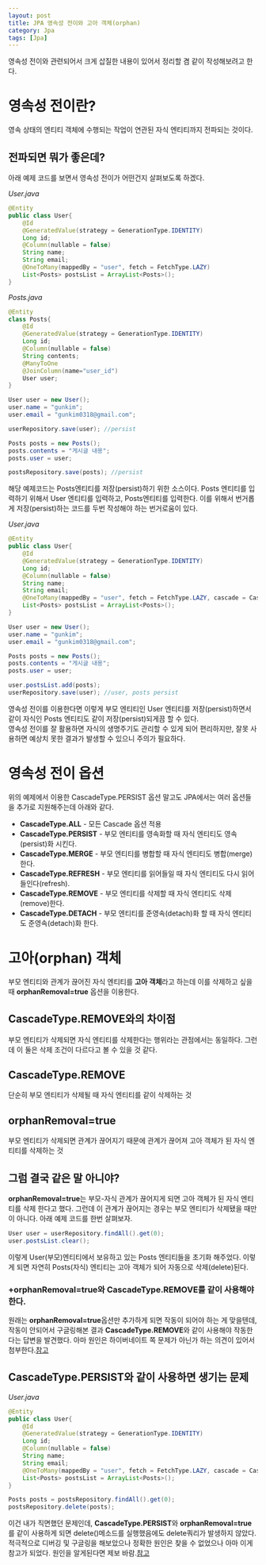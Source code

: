 ```yaml
---
layout: post
title: JPA 영속성 전이와 고아 객체(orphan)
category: Jpa
tags: [Jpa]
---
```


영속성 전이와 관련되어서 크게 삽질한 내용이 있어서 정리할 겸 같이 작성해보려고 한다.

# 영속성 전이란?

영속 상태의 엔티티 객체에 수행되는 작업이 연관된 자식 엔티티까지 전파되는 것이다.

## 전파되면 뭐가 좋은데?

아래 예제 코드를 보면서 영속성 전이가 어떤건지 살펴보도록 하겠다.

_User.java_

```java
@Entity
public class User{
    @Id
    @GeneratedValue(strategy = GenerationType.IDENTITY)
    Long id;
    @Column(nullable = false)
    String name;
    String email;
    @OneToMany(mappedBy = "user", fetch = FetchType.LAZY)
    List<Posts> postsList = ArrayList<Posts>();
}
```

_Posts.java_

```java
@Entity
class Posts{
    @Id
    @GeneratedValue(strategy = GenerationType.IDENTITY)
    Long id;
    @Column(nullable = false)
    String contents;
    @ManyToOne
    @JoinColumn(name="user_id")
    User user;
}
```

```java
User user = new User();
user.name = "gunkim";
user.email = "gunkim0318@gmail.com";

userRepository.save(user); //persist

Posts posts = new Posts();
posts.contents = "게시글 내용";
posts.user = user;

postsRepository.save(posts); //persist
```

해당 예제코드는 Posts엔티티를 저장(persist)하기 위한 소스이다. Posts 엔티티를 입력하기 위해서 User 엔티티를 입력하고, Posts엔티티를 입력한다.
이를 위해서 번거롭게 저장(persist)하는 코드를 두번 작성해야 하는 번거로움이 있다.

_User.java_

```java
@Entity
public class User{
    @Id
    @GeneratedValue(strategy = GenerationType.IDENTITY)
    Long id;
    @Column(nullable = false)
    String name;
    String email;
    @OneToMany(mappedBy = "user", fetch = FetchType.LAZY, cascade = CascadeType.PERSIST)
    List<Posts> postsList = ArrayList<Posts>();
}
```

```java
User user = new User();
user.name = "gunkim";
user.email = "gunkim0318@gmail.com";

Posts posts = new Posts();
posts.contents = "게시글 내용";
posts.user = user;

user.postsList.add(posts);
userRepository.save(user); //user, posts persist
```

영속성 전이를 이용한다면 이렇게 부모 엔티티인 User 엔티티를 저장(persist)하면서 같이 자식인 Posts 엔티티도 같이 저장(persist)되게끔 할 수 있다.  
영속성 전이를 잘 활용하면 자식의 생명주기도 관리할 수 있게 되어 편리하지만, 잘못 사용하면 예상치 못한 결과가 발생할 수 있으니 주의가 필요하다.

# 영속성 전이 옵션

위의 예제에서 이용한 CascadeType.PERSIST 옵션 말고도 JPA에서는 여러 옵션들을 추가로 지원해주는데 아래와 같다.

- **CascadeType.ALL** - 모든 Cascade 옵션 적용
- **CascadeType.PERSIST** - 부모 엔티티를 영속화할 때 자식 엔티티도 영속(persist)화 시킨다.
- **CascadeType.MERGE** - 부모 엔티티를 병합할 때 자식 엔티티도 병합(merge)한다.
- **CascadeType.REFRESH** - 부모 엔티티를 읽어들일 때 자식 엔티티도 다시 읽어들인다(refresh).
- **CascadeType.REMOVE** - 부모 엔티티를 삭제할 때 자식 엔티티도 삭제(remove)한다.
- **CascadeType.DETACH** - 부모 엔티티를 준영속(detach)화 할 때 자식 엔티티도 준영속(detach)화 한다.

# 고아(orphan) 객체

부모 엔티티와 관계가 끊어진 자식 엔티티를 **고아 객체**라고 하는데 이를 삭제하고 싶을 때 **orphanRemoval=true** 옵션을 이용한다.

## CascadeType.REMOVE와의 차이점

부모 엔티티가 삭제되면 자식 엔티티를 삭제한다는 행위라는 관점에서는 동일하다. 그런데 이 둘은 삭제 조건이 다르다고 볼 수 있을 것 같다.

## **CascadeType.REMOVE**

단순히 부모 엔티티가 삭제될 때 자식 엔티티를 같이 삭제하는 것

## **orphanRemoval=true**

부모 엔티티가 삭제되면 관계가 끊어지기 때문에 관계가 끊어져 고아 객체가 된 자식 엔티티를 삭제하는 것

## 그럼 결국 같은 말 아니야?

**orphanRemoval=true**는 부모-자식 관계가 끊어지게 되면 고아 객체가 된 자식 엔티티를 삭제 한다고 했다. 그런데 이 관계가 끊어지는 경우는 부모 엔티티가 삭제됐을 때만이 아니다. 아래 예제 코드를 한번 살펴보자.

```java
User user = userRepository.findAll().get(0);
user.postsList.clear();
```

이렇게 User(부모)엔티티에서 보유하고 있는 Posts 엔티티들을 초기화 해주었다. 이렇게 되면 자연히 Posts(자식) 엔티티는 고아 객체가 되어 자동으로 삭제(delete)된다.

### +**orphanRemoval=true**와 CascadeType.REMOVE를 같이 사용해야 한다.

원래는 **orphanRemoval=true**옵션만 추가하게 되면 작동이 되어야 하는 게 맞을텐데, 작동이 안되어서 구글링해본 결과 **CascadeType.REMOVE**와 같이 사용해야 작동한다는 답변을 발견했다. 아마 원인은 하이버네이트 쪽 문제가 아닌가 하는 의견이 있어서 첨부한다.[참고](https://github.com/mjung1798/Jyami-Java-Lab/issues/1)

## CascadeType.PERSIST와 같이 사용하면 생기는 문제

_User.java_

```java
@Entity
public class User{
    @Id
    @GeneratedValue(strategy = GenerationType.IDENTITY)
    Long id;
    @Column(nullable = false)
    String name;
    String email;
    @OneToMany(mappedBy = "user", fetch = FetchType.LAZY, cascade = CascadeType.PERSIST, orphanRemoval=true)
    List<Posts> postsList = ArrayList<Posts>();
}
```

```java
Posts posts = postsRepository.findAll().get(0);
postsRepository.delete(posts);
```

이건 내가 직면했던 문제인데, **CascadeType.PERSIST**와 **orphanRemoval=true**를 같이 사용하게 되면 delete()메소드를 실행했음에도 delete쿼리가 발생하지 않았다. 적극적으로 디버깅 및 구글링을 해보았으나 정확한 원인은 찾을 수 없었으나 아마 이게 참고가 되었다. 원인을 알게된다면 제보 바람.[참고](https://joont92.github.io/jpa/CascadeType-PERSIST%EB%A5%BC-%ED%95%A8%EB%B6%80%EB%A1%9C-%EC%82%AC%EC%9A%A9%ED%95%98%EB%A9%B4-%EC%95%88%EB%90%98%EB%8A%94-%EC%9D%B4%EC%9C%A0/)
